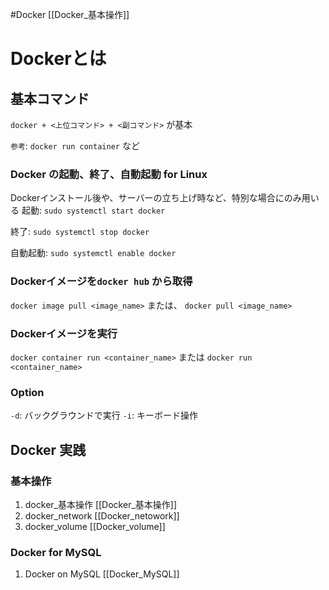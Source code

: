 #Docker
[[Docker_基本操作]]


# Dockerとは

## 基本コマンド

`docker + <上位コマンド> + <副コマンド>` が基本 

`参考`: `docker run container` など


### Docker の起動、終了、自動起動 for Linux
Dockerインストール後や、サーバーの立ち上げ時など、特別な場合にのみ用いる
起動: 
`sudo systemctl start docker`

終了: 
`sudo systemctl stop docker`

自動起動:
`sudo systemctl enable docker`

### Dockerイメージを`docker hub` から取得

`docker image pull <image_name>` 
または、
`docker pull <image_name>`

### Dockerイメージを実行

`docker container run <container_name>`
または
`docker run <container_name>`

### Option

`-d`: バックグラウンドで実行
`-i`: キーボード操作

## Docker 実践

### 基本操作
1. docker_基本操作 [[Docker_基本操作]]
2. docker_network [[Docker_netowork]]
3. docker_volume [[Docker_volume]]


### Docker for MySQL
1. Docker on MySQL [[Docker_MySQL]]